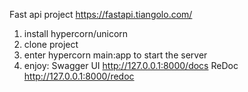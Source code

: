 Fast api project https://fastapi.tiangolo.com/
1. install hypercorn/unicorn
2. clone project
3. enter hypercorn main:app to start the server
4. enjoy: Swagger UI http://127.0.0.1:8000/docs ReDoc http://127.0.0.1:8000/redoc